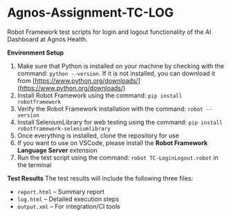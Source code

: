 # Agnos-Assignment-TC-LOG
Robot Framework test scripts for login and logout functionality of the AI Dashboard at Agnos Health.

**Environment Setup**
1. Make sure that Python is installed on your machine by checking with the command: `python --version`. If it is not installed, you can download it from [https://www.python.org/downloads/](https://www.python.org/downloads/)
2. Install Robot Framework using the command: `pip install robotframework`
3. Verify the Robot Framework installation with the command: `robot --version`
4. Install SeleniumLibrary for web testing using the command: `pip install robotframework-seleniumlibrary`
5. Once everything is installed, clone the repository for use
6. If you want to use on VSCode, please install the **Robot Framework Language Server** extension
7. Run the test script using the command: `robot TC-LoginLogout.robot` in the terminal

**Test Results**
The test results will include the following three files:
* `report.html` – Summary report
* `log.html` – Detailed execution steps
* `output.xml` – For integration/CI tools
